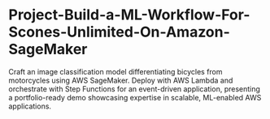 # Project-Build-a-ML-Workflow-For-Scones-Unlimited-On-Amazon-SageMaker
Craft an image classification model differentiating bicycles from motorcycles using AWS SageMaker. Deploy with AWS Lambda and orchestrate with Step Functions for an event-driven application, presenting a portfolio-ready demo showcasing expertise in scalable, ML-enabled AWS applications.
